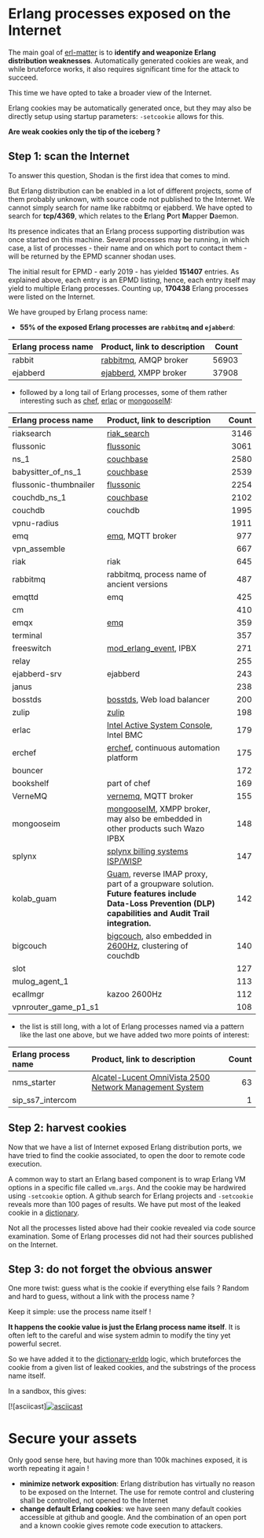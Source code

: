 # Erlang processes exposed on the Internet

The main goal of [erl-matter](https://github.com/gteissier/erl-matter) is to **identify and weaponize Erlang distribution weaknesses**. Automatically generated cookies are weak, and while bruteforce works, it also requires significant time for the attack to succeed.

This time we have opted to take a broader view of the Internet.

Erlang cookies may be automatically generated once, but they may also be directly setup using startup parameters: `-setcookie` allows for this.

**Are weak cookies only the tip of the iceberg ?**

## Step 1: scan the Internet

To answer this question, Shodan is the first idea that comes to mind.

But Erlang distribution can be enabled in a lot of different projects, some of them probably unknown, with source code not published to the Internet. We cannot simply search for name like rabbitmq or ejabberd. We have opted to search for **tcp/4369**, which relates to the **E**rlang **P**ort **M**apper **D**aemon.

Its presence indicates that an Erlang process supporting distribution was once started on this machine. Several processes may be running, in which case, a list of processes - their name and on which port to contact them - will be returned by the EPMD scanner shodan uses.

The initial result for EPMD - early 2019 - has yielded **151407** entries. As explained above, each entry is an EPMD listing, hence, each entry itself may yield to multiple Erlang processes. Counting up, **170438** Erlang processes were listed on the Internet.


We have grouped by Erlang process name:

* **55% of the exposed Erlang processes are `rabbitmq` and `ejabberd`**:

| Erlang process name | Product, link to description | Count |
|:-------------|:-------------| -------------:|
| rabbit | [rabbitmq](https://www.rabbitmq.com), AMQP broker | 56903 |
| ejabberd | [ejabberd](https://www.ejabberd.im), XMPP broker | 37908 |


* followed by a long tail of Erlang processes, some of them rather interesting such as [chef](https://www.chef.io), [erlac](https://www.intel.com/content/dam/support/us/en/documents/motherboards/server/sysmgmt/sb/intel_active_system_console_v7_0_ug.pdf) or [mongooseIM](https://mongooseim.readthedocs.io/en/latest/):

| Erlang process name | Product, link to description | Count |
|:-------------|:-------------| -------------:|
| riaksearch | [riak_search](https://github.com/basho/riak_search) | 3146 |
| flussonic | [flussonic](https://flussonic.com) | 3061 |
| ns\_1 |[couchbase](https://en.wikipedia.org/wiki/Couchbase_Server) | 2580 |
| babysitter\_of\_ns\_1|[couchbase](https://en.wikipedia.org/wiki/Couchbase_Server)|2539|
| flussonic-thumbnailer | [flussonic](https://flussonic.com) | 2254 |
| couchdb\_ns\_1 | [couchbase](https://en.wikipedia.org/wiki/Couchbase_Server) | 2102 |
| couchdb | couchdb | 1995 |
| vpnu-radius | | 1911 | 
| emq | [emq](https://www.emqx.io), MQTT broker | 977  |
| vpn\_assemble | | 667 |
| riak | riak | 645 |
| rabbitmq | rabbitmq, process name of ancient versions | 487 |
| emqttd | emq | 425 | 
| cm | | 410 |
| emqx | [emq](https://github.com/emqx/emqx) | 359 |
| terminal | | 357 | 
| freeswitch | [mod\_erlang\_event](https://freeswitch.org/confluence/display/FREESWITCH/mod_erlang_event), IPBX | 271 | 
| relay | | 255 |
| ejabberd-srv | ejabberd | 243 | 
| janus | | 238 |
| bosstds | [bosstds](http://bosstds.com), Web load balancer | 200 | 
| zulip | [zulip](https://github.com/zulip/zulip) | 198 |
| erlac | [Intel Active System Console](https://www.intel.com/content/dam/support/us/en/documents/motherboards/server/sysmgmt/sb/intel_active_system_console_v7_0_ug.pdf), Intel BMC | 179 |
| erchef | [erchef](https://github.com/chef-boneyard/erchef), continuous automation platform | 175 |
| bouncer | | 172 |
| bookshelf | part of chef | 169 |
| VerneMQ | [vernemq](https://github.com/vernemq/vernemq), MQTT broker | 155 | 
| mongooseim | [mongooseIM](https://mongooseim.readthedocs.io/en/latest/), XMPP broker, may also be embedded in other products such Wazo IPBX | 148 |
| splynx | [splynx billing systems ISP/WISP](https://github.com/splynx) | 147 |
| kolab\_guam | [Guam](https://docs.kolab.org/about/guam/), reverse IMAP proxy, part of a groupware solution. **Future features include Data-Loss Prevention (DLP) capabilities and Audit Trail integration.** | 142 | 
| bigcouch | [bigcouch](https://github.com/cloudant/bigcouch), also embedded in [2600Hz](https://docs.2600hz.com/sysadmin/doc/install/install_manually_debian/#configure-bigcouch), clustering of couchdb | 140 |
| slot | | 127 | 
| mulog\_agent\_1 | | 113 |
| ecallmgr | kazoo 2600Hz | 112 |
| vpnrouter\_game\_p1\_s1 | | 108|

* the list is still long, with a lot of Erlang processes named via a pattern like the last one above, but we have added two more points of interest:

| Erlang process name | Product, link to description | Count |
|:-------------|:-------------| -------------:|
| nms_starter  | [Alcatel-Lucent OmniVista 2500 Network Management System](https://www.al-enterprise.com/-/media/assets/internet/documents/omnivista-2500-nms-datasheet-en.pdf) | 63 |
| sip\_ss7\_intercom | | 1 |

## Step 2: harvest cookies

Now that we have a list of Internet exposed Erlang distribution ports, we have tried to find the cookie associated, to open the door to remote code execution.

A common way to start an Erlang based component is to wrap Erlang VM options in a specific file called `vm.args`. And the cookie may be hardwired using `-setcookie` option. A github search for Erlang projects and `-setcookie` reveals more than 100 pages of results. We have put most of the leaked cookie in a [dictionary](leaked-cookies).

Not all the processes listed above had their cookie revealed via code source examination. Some of Erlang processes did not had their sources published on the Internet.

## Step 3: do not forget the obvious answer

One more twist: guess what is the cookie if everything else fails ? Random and hard to guess, without a link with the process name ?

Keep it simple: use the process name itself !

**It happens the cookie value is just the Erlang process name itself**. It is often left to the careful and wise system admin to modify the tiny yet powerful secret.

So we have added it to the [dictionary-erldp](dictionary-erldp.py) logic, which bruteforces the cookie from a given list of leaked cookies, and the substrings of the process name itself.

In a sandbox, this gives:

[![asciicast][![asciicast](https://asciinema.org/a/243314.svg)](https://asciinema.org/a/243314)


# Secure your assets

Only good sense here, but having more than 100k machines exposed, it is worth repeating it again !

* **minimize network exposition**: Erlang distribution has virtually no reason to be exposed on the Internet. The use for remote control and clustering shall be controlled, not opened to the Internet
* **change default Erlang cookies**: we have seen many default cookies accessible at github and google. And the combination of an open port and a known cookie gives remote code execution to attackers.

